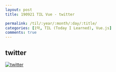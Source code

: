 ```yaml
---
layout: post
title: 190921 TIL Vue - twitter

permalink: /til/:year/:month/:day/:title/
categories: [1막, TIL (Today I Learned), Vue.js]
comments: true
---
```


## **twitter**

[![twitter](http://img.youtube.com/vi/JnEH9tYLxLk/0.jpg)](http://www.youtube.com/watch?v=JnEH9tYLxLk "twitter")
